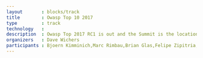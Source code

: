 ```yaml
---
layout       : blocks/track
title        : Owasp Top 10 2017
type         : track
technology   :
description  : Owasp Top 2017 RC1 is out and the Summit is the location to debate it and agree on the final list
organizers   : Dave Wichers
participants : Bjoern Kimminich,Marc Rimbau,Brian Glas,Felipe Zipitria,Mateo Martinez,Scott Treacy,Ade Yoseman Putra
---
```

